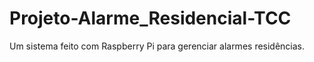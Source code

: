 # Projeto-Alarme_Residencial-TCC
 Um sistema feito com Raspberry Pi para gerenciar alarmes residências.
